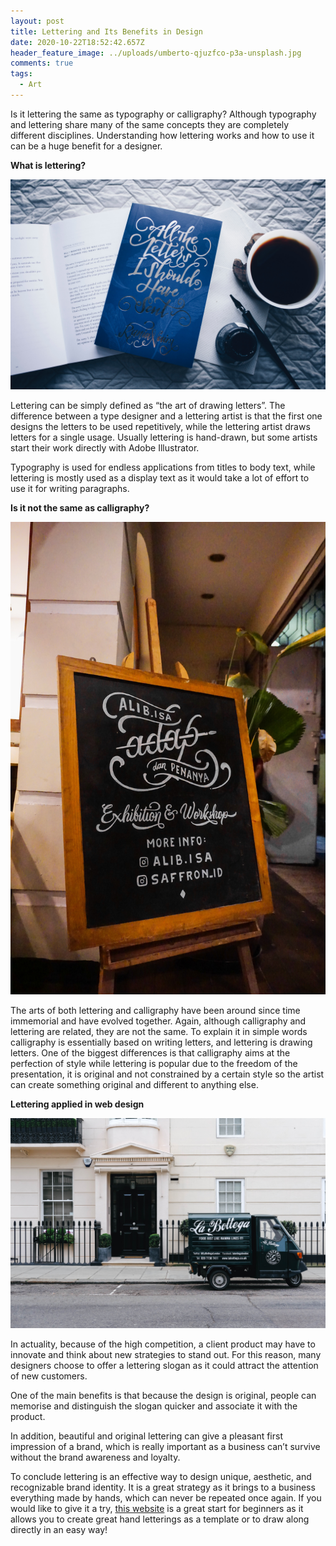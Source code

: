 ```yaml
---
layout: post
title: Lettering and Its Benefits in Design
date: 2020-10-22T18:52:42.657Z
header_feature_image: ../uploads/umberto-qjuzfco-p3a-unsplash.jpg
comments: true
tags:
  - Art
---
```

Is it lettering the same as typography or calligraphy? Although typography and lettering share many of the same concepts they are completely different disciplines. Understanding how lettering works and how to use it can be a huge benefit for a designer. 

**What is lettering?**

![](../uploads/thought-catalog-qkctqfxidv8-unsplash.jpg "What is lettering?")

Lettering can be simply defined as “the art of drawing letters”. The difference between a type designer and a lettering artist is that the first one designs the letters to be used repetitively, while the lettering artist draws letters for a single usage. Usually lettering is hand-drawn, but some artists start their work directly with Adobe Illustrator.

Typography is used for endless applications from titles to body text, while lettering is mostly used as a display text as it would take a lot of effort to use it for writing paragraphs. 

**Is it not the same as calligraphy?**

![](../uploads/sedulur-papat-ykaredtjp-8-unsplash.jpg "Is it not the same as calligraphy?")

The arts of both lettering and calligraphy have been around since time immemorial and have evolved together.
Again, although calligraphy and lettering are related, they are not the same. To explain it in simple words calligraphy is essentially based on writing letters, and lettering is drawing letters. One of the biggest differences is that calligraphy aims at the perfection of style while lettering is popular due to the freedom of the presentation, it is original and not constrained by a certain style so the artist can create something original and different to anything else.

**Lettering applied in web design**

![](../uploads/aaina-sharma-2j2pd_jlx8g-unsplash.jpg "Lettering applied in web design")

In actuality, because of the high competition, a client product may have to innovate and think about new strategies to stand out. For this reason, many designers choose to offer a lettering slogan as it could attract the attention of new customers.

One of the main benefits is that because the design is original, people can memorise and distinguish the slogan quicker and associate it with the product. 

In addition, beautiful and original lettering can give a pleasant first impression of a brand, which is really important as a business can’t survive without the brand awareness and loyalty. 

To conclude lettering is an effective way to design unique, aesthetic, and recognizable brand identity. It is a great strategy as it brings to a business everything made by hands, which can never be repeated once again. If you would like to give it a try,  [this website](https://lettering.org/lettering-generator/) is a great start for beginners as it allows you to create great hand letterings as a template or to draw along directly in an easy way!